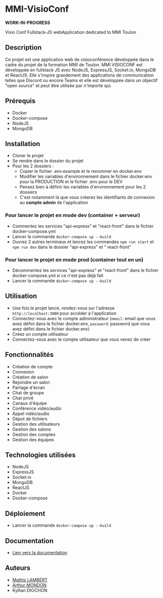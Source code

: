# MMI-VisioConf

**WORK-IN-PROGRESS**

Visio Conf Fullstack-JS webApplication dedicated to MMI Toulon

## Description

Ce projet est une application web de visioconférence développée dans le cadre du projet de la formation MMI de Toulon.
MMI VISIOCONF est développée en fullstack JS avec NodeJS, ExpressJS, Socket.io, MongoDB et ReactJS.
Elle s'inspire grandement des applications de communication telles que Discord ou encore Teams et elle est développée
dans un objectif "open source" et peut être utilisée par n'importe qui.

## Prérequis

- Docker
- Docker-compose
- NodeJS
- MongoDB

## Installation

- Cloner le projet
- Se rendre dans le dossier du projet
- Pour les 2 dossiers :
  - Copier le fichier .env.example et le renommer en docker.env
  - Modifier les variables d'environnement dans le fichier docker.env pour la PRODUCTION et le fichier .env pour le
    DEV
  - Pensez bien à définir les variables d'environnement pour les 2 dossiers
  - C'est notamment là que vous créerez les identifiants de connexion au **compte admin** de l'application
### Pour lancer le projet en mode dev (container + serveur)

- Commentez les services "api-express" et "react-front" dans le fichier docker-compose.yml
- Lancer la commande `docker-compose up --build`
- Ouvrez 2 autres terminaux et lancez les commandes `npm run start` et `npm run dev` dans le dossier "api-express" et "
  react-front"

### Pour lancer le projet en mode prod (container tout en un)

- Décommentez les services "api-express" et "react-front" dans le fichier docker-compose.yml si ce n'est pas déjà fait
- Lancer la commande `docker-compose up --build`

## Utilisation

- Une fois le projet lancé, rendez-vous sur l'adresse `http://localhost:3000` pour accéder à l'application
- Connectez-vous avec le compte administrateur (`email`: email que vous avez défini dans le fichier docker.env, `password`: password que vous avez défini dans le fichier docker.env)
- Créez un compte utilisateur
- Connectez-vous avec le compte utilisateur que vous venez de créer

## Fonctionnalités

- Création de compte
- Connexion
- Création de salon
- Rejoindre un salon
- Partage d'écran
- Chat de groupe
- Chat privé
- Canaux d'équipe
- Conférence vidéo/audio
- Appel vidéo/audio
- Dépot de fichiers
- Gestion des utilisateurs
- Gestion des salons
- Gestion des comptes
- Gestion des équipes

## Technologies utilisées

- NodeJS
- ExpressJS
- Socket.io
- MongoDB
- ReactJS
- Docker
- Docker-compose

## Déploiement

- Lancer la commande `docker-compose up --build`

## Documentation

- [Lien vers la documentation](https://github.com/BUT-MMI3/VisioConf/wiki)

## Auteurs

- [Mathis LAMBERT](https://mathislambert.fr)
- [Arthur MONDON](https://mondon.pro)
- Kyllian DIOCHON
